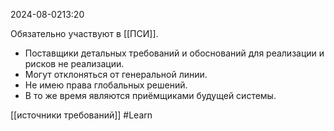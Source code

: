 2024-08-0213:20

Обязательно участвуют в [[ПСИ]].

- Поставщики детальных требований и обоснований для реализации и рисков не реализации.
- Могут отклоняться от генеральной линии.
- Не имею права глобальных решений.
- В то же время являются приёмщиками будущей системы.

[[источники требований]]
#Learn